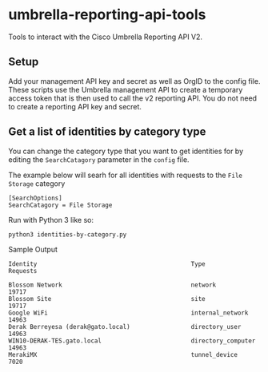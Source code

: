 # umbrella-reporting-api-tools
Tools to interact with the Cisco Umbrella Reporting API V2.

## Setup
Add your management API key and secret as well as OrgID to the config file. These scripts use the Umbrella management API to create a temporary access token that is then used to call the v2 reporting API. You do not need to create a reporting API key and secret.

## Get a list of identities by category type
You can change the category type that you want to get identities for by editing the `SearchCatagory` parameter in the `config` file.

The example below will searh for all identities with requests to the `File Storage` category
```
[SearchOptions]
SearchCatagory = File Storage
```

Run with Python 3 like so:
```
python3 identities-by-category.py
```

Sample Output
```
Identity                                           Type                 Requests

Blossom Network                                    network              19717
Blossom Site                                       site                 19717
Google WiFi                                        internal_network     14963
Derak Berreyesa (derak@gato.local)                 directory_user       14963
WIN10-DERAK-TES.gato.local                         directory_computer   14963
MerakiMX                                           tunnel_device        7020
```